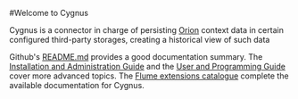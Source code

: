 #Welcome to Cygnus

Cygnus is a connector in charge of persisting [Orion](https://github.com/telefonicaid/fiware-orion) context data in certain configured third-party storages, creating a historical view of such data

Github's [README.md](https://github.com/telefonicaid/fiware-cygnus/blob/master/README.md) provides a good documentation summary. The [Installation and Administration Guide](./installation_and_administration_guide/introduction.md) and the [User and Programming Guide](./user_and_programming_guide/introduction.md) cover more advanced topics. The [Flume extensions catalogue](./flume_extensions_catalogue/introduction.md) complete the available documentation for Cygnus.

